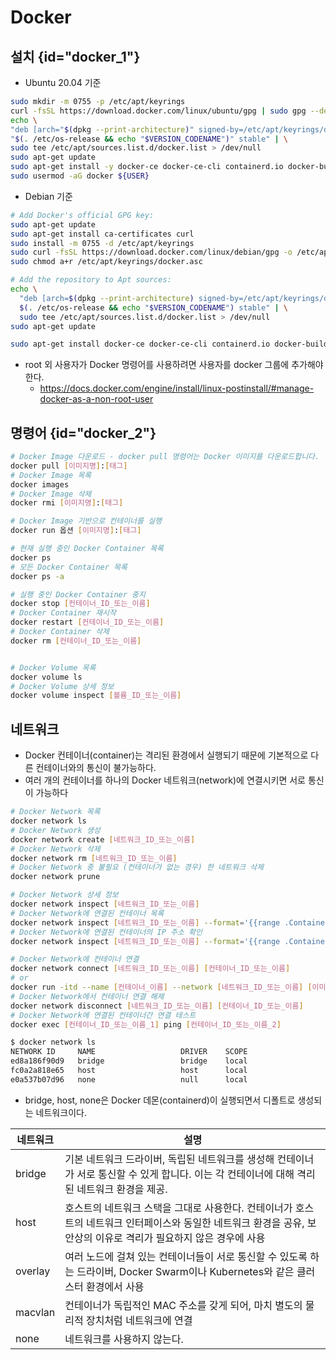 # Docker
## 설치 {id="docker_1"}
- Ubuntu 20.04 기준
```Bash
sudo mkdir -m 0755 -p /etc/apt/keyrings
curl -fsSL https://download.docker.com/linux/ubuntu/gpg | sudo gpg --dearmor -o /etc/apt/keyrings/docker.gpg
echo \
"deb [arch="$(dpkg --print-architecture)" signed-by=/etc/apt/keyrings/docker.gpg] https://download.docker.com/linux/ubuntu \
"$(. /etc/os-release && echo "$VERSION_CODENAME")" stable" | \
sudo tee /etc/apt/sources.list.d/docker.list > /dev/null
sudo apt-get update
sudo apt-get install -y docker-ce docker-ce-cli containerd.io docker-buildx-plugin docker-compose-plugin
sudo usermod -aG docker ${USER}
```
- Debian  기준
```Bash
# Add Docker's official GPG key:
sudo apt-get update
sudo apt-get install ca-certificates curl
sudo install -m 0755 -d /etc/apt/keyrings
sudo curl -fsSL https://download.docker.com/linux/debian/gpg -o /etc/apt/keyrings/docker.asc
sudo chmod a+r /etc/apt/keyrings/docker.asc

# Add the repository to Apt sources:
echo \
  "deb [arch=$(dpkg --print-architecture) signed-by=/etc/apt/keyrings/docker.asc] https://download.docker.com/linux/debian \
  $(. /etc/os-release && echo "$VERSION_CODENAME") stable" | \
  sudo tee /etc/apt/sources.list.d/docker.list > /dev/null
sudo apt-get update

sudo apt-get install docker-ce docker-ce-cli containerd.io docker-buildx-plugin docker-compose-plugin
```


- root 외 사용자가 Docker 명령어를 사용하려면 사용자를 docker 그룹에 추가해야 한다.
  - https://docs.docker.com/engine/install/linux-postinstall/#manage-docker-as-a-non-root-user

## 명령어 {id="docker_2"}
```bash
# Docker Image 다운로드 - docker pull 명령어는 Docker 이미지를 다운로드합니다.
docker pull [이미지명]:[태그]
# Docker Image 목록
docker images
# Docker Image 삭제
docker rmi [이미지명]:[태그]

# Docker Image 기반으로 컨테이너를 실행
docker run 옵션 [이미지명]:[태그]

# 현재 실행 중인 Docker Container 목록
docker ps
# 모든 Docker Container 목록
docker ps -a

# 실행 중인 Docker Container 중지
docker stop [컨테이너_ID_또는_이름]
# Docker Container 재시작
docker restart [컨테이너_ID_또는_이름]
# Docker Container 삭제
docker rm [컨테이너_ID_또는_이름]


# Docker Volume 목록
docker volume ls
# Docker Volume 상세 정보
docker volume inspect [볼륨_ID_또는_이름]
```

## 네트워크
- Docker 컨테이너(container)는 격리된 환경에서 실행되기 때문에 기본적으로 다른 컨테이너와의 통신이 불가능하다.
- 여러 개의 컨테이너를 하나의 Docker 네트워크(network)에 연결시키면 서로 통신이 가능하다
```Bash
# Docker Network 목록
docker network ls
# Docker Network 생성
docker network create [네트워크_ID_또는_이름]
# Docker Network 삭제
docker network rm [네트워크_ID_또는_이름]
# Docker Network 중 불필요 (컨테이너가 없는 경우) 한 네트워크 삭제
docker network prune

# Docker Network 상세 정보
docker network inspect [네트워크_ID_또는_이름]
# Docker Network에 연결된 컨테이너 목록
docker network inspect [네트워크_ID_또는_이름] --format='{{range .Containers}}{{.Name}} {{end}}'
# Docker Network에 연결된 컨테이너의 IP 주소 확인
docker network inspect [네트워크_ID_또는_이름] --format='{{range .Containers}}{{.Name}} {{.IPv4Address}} {{end}}'

# Docker Network에 컨테이너 연결
docker network connect [네트워크_ID_또는_이름] [컨테이너_ID_또는_이름]
# or
docker run -itd --name [컨테이너_이름] --network [네트워크_ID_또는_이름] [이미지명]:[태그]
# Docker Network에서 컨테이너 연결 해제
docker network disconnect [네트워크_ID_또는_이름] [컨테이너_ID_또는_이름]
# Docker Network에 연결된 컨테이너간 연결 테스트
docker exec [컨테이너_ID_또는_이름_1] ping [컨테이너_ID_또는_이름_2]
```

```Bash
$ docker network ls
NETWORK ID     NAME                   DRIVER    SCOPE
ed8a186f90d9   bridge                 bridge    local
fc0a2a818e65   host                   host      local
e0a537b07d96   none                   null      local
```
- bridge, host, none은 Docker 데몬(containerd)이 실행되면서 디폴트로 생성되는 네트워크이다.

| 네트워크    | 설명                                                                                          |
|---------|---------------------------------------------------------------------------------------------|
| bridge  | 기본 네트워크 드라이버, 독립된 네트워크를 생성해 컨테이너가 서로 통신할 수 있게 합니다. 이는 각 컨테이너에 대해 격리된 네트워크 환경을 제공.           |
| host    | 호스트의 네트워크 스택을 그대로 사용한다. 컨테이너가 호스트의 네트워크 인터페이스와 동일한 네트워크 환경을 공유, 보안상의 이유로 격리가 필요하지 않은 경우에 사용 |
| overlay | 여러 노드에 걸쳐 있는 컨테이너들이 서로 통신할 수 있도록 하는 드라이버,  Docker Swarm이나 Kubernetes와 같은 클러스터 환경에서 사용                                                  |
| macvlan |컨테이너가 독립적인 MAC 주소를 갖게 되어, 마치 별도의 물리적 장치처럼 네트워크에 연결|
| none    | 네트워크를 사용하지 않는다.                                                                             |


